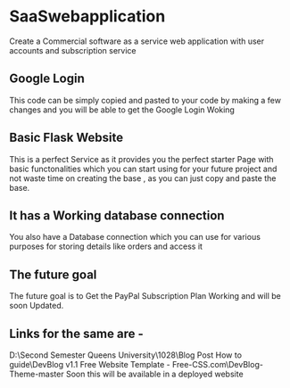 # SaaSwebapplication
Create a Commercial software as a service web application with user accounts and subscription service
## Google Login 
This code can be simply copied and pasted to your code by making a few changes and you will be able to get the Google Login Woking 
## Basic Flask Website 
This is a perfect Service as it provides you the perfect starter Page with basic functonalities which you can start using for your future project and not waste time on creating the base , as you can just copy and paste the base.
## It has a Working database connection
You also have a Database connection which you can use for various purposes for storing details like orders and access it 
## The future goal 
The future goal is to Get the PayPal Subscription Plan Working and will be soon Updated.
## Links for the same are -
D:\Second Semester Queens University\1028\Blog Post  How to guide\DevBlog v1.1 Free Website Template - Free-CSS.com\DevBlog-Theme-master
Soon this will be available in a deployed website 
